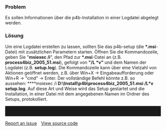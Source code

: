 
### Problem

Es sollen Informationen über die p4b-Installation in einer Logdatei
abgelegt werden.

### Lösung

Um eine Logdatei erstellen zu lassen, sollten Sie das p4b-setup (die
**\*.msi**-Datei) mit zusätzlichen Parametern starten. Öffnen Sie die
Kommandozeile, geben Sie "**msiexec /i**", den Pfad zur **\*.msi**-Datei
an (z.B. **process4biz\_2005\_51.msi**), gefolgt von **"/L \*v"** und
dem Namen der Logdatei (z.B. **setup.log**). Die Kommandozeile kann über
eine Vielzahl von Aktionen geöffnet werden, z.B. über Win+X -&gt;
Eingabeaufforderung oder Win+R -&gt; "cmd" -&gt; Enter. Der vollständige
Befehl könnte z.B. so aussehen: ****msiexec
/i **D:\\Install\\p4b\\process4biz\_2005\_51.msi /L\*v setup.log**. Auf
diese Art und Weise wird das Setup gestartet und die Installation, in
einer Datei mit dem angegebenen Namen im Ordner des Setups,
protokolliert.

<hr style="padding-top:2rem" />
<a href="https://github.com/process4/docs/issues" target="_blank" class="bgw btn btn-primary btn-lg shadow-sm">Report an issue</a>
<a href="https://github.com/process4/docs" target="_blank" class="bgw btn btn-primary btn-lg shadow-sm" style="margin-left:10px;">View source code</a>